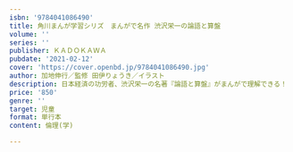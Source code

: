 ```yaml
---
isbn: '9784041086490'
title: 角川まんが学習シリズ　まんがで名作 渋沢栄一の論語と算盤
volume: ''
series: ''
publisher: ＫＡＤＯＫＡＷＡ
pubdate: '2021-02-12'
cover: 'https://cover.openbd.jp/9784041086490.jpg'
author: 加地伸行／監修 田伊りょうき／イラスト
description: 日本経済の功労者、渋沢栄一の名著『論語と算盤』がまんがで理解できる！
price: '850'
genre: ''
target: 児童
format: 単行本
content: 倫理(学)

---
```

